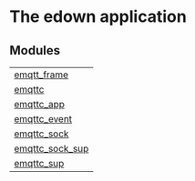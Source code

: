 

# The edown application #


## Modules ##


<table width="100%" border="0" summary="list of modules">
<tr><td><a href="emqtt_frame.md" class="module">emqtt_frame</a></td></tr>
<tr><td><a href="emqttc.md" class="module">emqttc</a></td></tr>
<tr><td><a href="emqttc_app.md" class="module">emqttc_app</a></td></tr>
<tr><td><a href="emqttc_event.md" class="module">emqttc_event</a></td></tr>
<tr><td><a href="emqttc_sock.md" class="module">emqttc_sock</a></td></tr>
<tr><td><a href="emqttc_sock_sup.md" class="module">emqttc_sock_sup</a></td></tr>
<tr><td><a href="emqttc_sup.md" class="module">emqttc_sup</a></td></tr></table>

